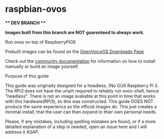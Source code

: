 # raspbian-ovos

<strong>** DEV BRANCH **</strong>

<strong>Images built from this branch are NOT guarenteed to always work.</strong>

Run ovos on top of RaspberryPiOS

Prebuilt images can be found on the [OpenVoiceOS Downloads Page](https://downloads.openvoiceos.com/images/raspbian/)

Check out the [community documentation](https://openvoiceos.github.io/community-docs/install_raspbian/) for information on how to install manually or build an image yourself.

Purpose of this guide

This guide was originally designed for a headless, (No GUI) Raspberry Pi 3. The RPi3 does not have the umph required to reliably run ovos-shell, hence "headless". There is not an image avaliable at this point in time that works with this hardware(RPi3), so this was constructed. This guide DOES NOT produce the same experience as the official images do. This just creates a minimal install, that the user can then expand to thier own personal needs.

Please, if any mistakes, including spelling mistakes are found, or if a more detailed explanation of a step is needed, open an issue here and I will address it ASAP.
